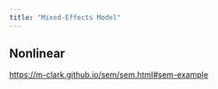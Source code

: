 ```yaml
---
title: "Mixed-Effects Model"
---
```


## Nonlinear 

https://m-clark.github.io/sem/sem.html#sem-example
